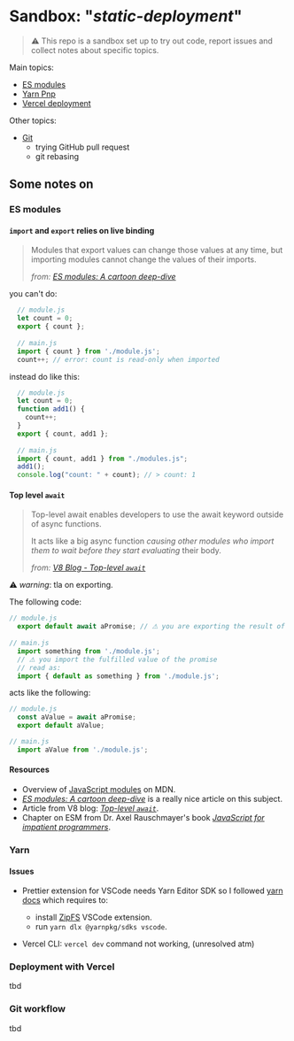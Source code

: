 # Sandbox: "*static-deployment*"

> ⚠ This repo is a sandbox set up to try out code, report issues and collect notes about specific topics.

Main topics:

- [ES modules](#es-modules)
- [Yarn Pnp](#yarn)
- [Vercel deployment](#vercel-deploy)

Other topics:

- [Git](#git-workflow)
  - trying GitHub pull request
  - git rebasing

## Some notes on

### ES modules

#### `import` and `export` relies on live binding

> Modules that export values can change those values at any time, but importing modules cannot change the values of their imports.
>
> *from: [*ES modules: A cartoon deep-dive*](https://hacks.mozilla.org/2018/03/es-modules-a-cartoon-deep-dive/)*

you can't do:

```js
  // module.js
  let count = 0;
  export { count };
  
  // main.js
  import { count } from './module.js';
  count++; // error: count is read-only when imported
```

instead do like this:

```js
  // module.js
  let count = 0;
  function add1() {
    count++;
  }
  export { count, add1 };
  
  // main.js
  import { count, add1 } from "./modules.js";
  add1();
  console.log("count: " + count); // > count: 1
```

#### Top level `await`

> Top-level await enables developers to use the await keyword outside of async functions.
>
> It acts like a big async function *causing other modules who import them to wait before they start evaluating* their body.
>
> *from: [V8 Blog - Top-level `await`](https://v8.dev/features/top-level-await)*

⚠ *warning*: tla on exporting.

The following code:

```javascript
// module.js
  export default await aPromise; // ⚠ you are exporting the result of awaiting
  
// main.js
  import something from './module.js'; 
  // ⚠ you import the fulfilled value of the promise
  // read as: 
  import { default as something } from './module.js';
```

acts like the following:

```javascript
// module.js
  const aValue = await aPromise;
  export default aValue;

// main.js
  import aValue from './module.js';
```

#### Resources

- Overview of [JavaScript modules](https://developer.mozilla.org/en-US/docs/Web/JavaScript/Guide/Modules) on MDN.
- [*ES modules: A cartoon deep-dive*](https://hacks.mozilla.org/2018/03/es-modules-a-cartoon-deep-dive/) is a really nice article on this subject.
- Article from V8 blog: [*Top-level `await`*](https://v8.dev/features/top-level-await).
- Chapter on ESM from Dr. Axel Rauschmayer's book [*JavaScript for impatient programmers*](https://exploringjs.com/impatient-js/ch_modules.html#ecmascript-modules).

### Yarn

#### Issues

- Prettier extension for VSCode needs Yarn Editor SDK so I followed [yarn docs](https://yarnpkg.com/getting-started/editor-sdks#editor-setup) which requires to:

  - install [ZipFS](https://marketplace.visualstudio.com/items?itemName=arcanis.vscode-zipfs) VSCode extension.
  - run `yarn dlx @yarnpkg/sdks vscode`.

- Vercel CLI: `vercel dev` command not working, (unresolved atm)

### Deployment with Vercel

tbd

### Git workflow

tbd
